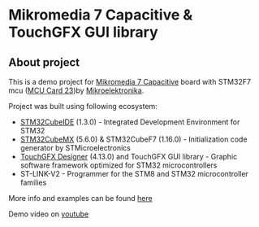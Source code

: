 # Mikromedia 7 Capacitive & TouchGFX GUI library

## About project

This is a demo project for [Mikromedia 7 Capacitive](https://www.mikroe.com/mikromedia-7-capacitive) board with STM32F7 mcu ([MCU Card 23](https://www.mikroe.com/mcu-card-23-for-stm32-stm32f767bi))by [Mikroelektronika](https://www.mikroe.com/). 

Project was built using following ecosystem:

- [STM32CubeIDE](https://www.st.com/en/development-tools/stm32cubeide.html) (1.3.0) - Integrated Development Environment for STM32
- [STM32CubeMX](https://www.st.com/en/development-tools/stm32cubemx.html) (5.6.0) & STM32CubeF7 (1.16.0) - Initialization code generator by STMicroelectronics
- [TouchGFX Designer](https://www.st.com/en/development-tools/touchgfxdesigner.html) (4.13.0) and TouchGFX GUI library - Graphic software framework optimized for STM32 microcontrollers
- ST-LINK-V2 - Programmer for the STM8 and STM32 microcontroller families

More info and examples can be found [here](https://www.optolab.ftn.uns.ac.rs/index.php/education/project-base/273-mikromedia-7-capacitive-and-touchgfx-gui-library-demo)

Demo video on [youtube](https://www.youtube.com/watch?v=FzA2dw-phh4)
